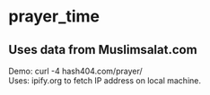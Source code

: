 # prayer_time
## Uses data from Muslimsalat.com
Demo: curl -4 hash404.com/prayer/   
Uses: ipify.org to fetch IP address on local machine.

